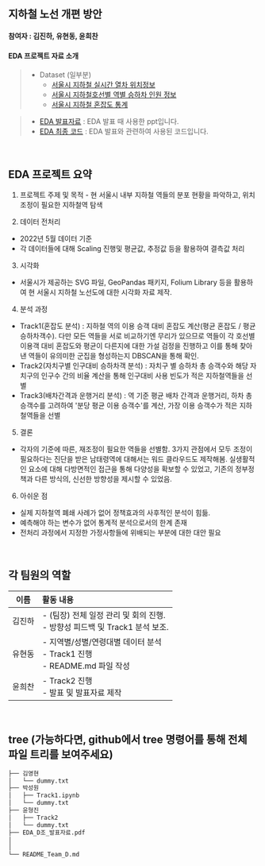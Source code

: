 ## 지하철 노선 개편 방안
#### 참여자 : 김진하, 유현동, 윤희찬
#### EDA 프로젝트 자료 소개
> * Dataset (일부분)
>   * [서울시 지하철 실시간 열차 위치정보](https://data.seoul.go.kr/dataList/OA-12601/A/1/datasetView.do)
>   * [서울시 지하철호선별 역별 승하차 인원 정보](https://data.seoul.go.kr/dataList/OA-12914/S/1/datasetView.do)
>   * [서울시 지하철 혼잡도 통계](https://data.seoul.go.kr/dataList/262/S/2/datasetView.do) 

> * [EDA 발표자료](EDA_E조_발표자료.pdf) : EDA 발표 때 사용한 ppt입니다.
> * [EDA 최종 코드](EDA_E조_코드.ipynb) : EDA 발표와 관련하여 사용된 코드입니다.

<br>



## EDA 프로젝트 요약

1. 프로젝트 주제 및 목적
        - 현 서울시 내부 지하철 역들의 분포 현황을 파악하고, 위치 조정이 필요한 지하철역 탐색

2. 데이터 전처리
* 2022년 5월 데이터 기준
* 각 데이터들에 대해 Scaling 진행및 평균값, 추정값 등을 활용하여 결측값 처리
 
3. 시각화
* 서울시가 제공하는 SVG 파일, GeoPandas 패키지, Folium Library 등을 활용하여 현 서울시 지하철 노선도에 대한 시각화 자료 제작. 

4. 분석 과정
* Track1(혼잡도 분석) : 지하철 역의 이용 승객 대비 혼잡도 계산(평균 혼잡도 / 평균 승하차객수). 다만 모든 역들을 서로 비교하기엔 무리가 있으므로 역들이 각 호선별 이용객 대비 혼잡도와 평균이 다른지에 대한 가설 검정을 진행하고 이를 통해 찾아낸 역들이 유의미한 군집을 형성하는지 DBSCAN을 통해 확인.
* Track2(자치구별 인구대비 승하차객 분석) : 자치구 별 승하차 총 승객수와 해당 자치구의 인구수 간의 비율 계산을 통해 인구대비 사용 빈도가 적은 지하철역들을 선별
* Track3(배차간격과 운행거리 분석) : 역 기준 평균 배차 간격과 운행거리, 하차 총 승객수를 고려하여 '분당 평균 이용 승객수'를 계산, 가장 이용 승객수가 적은 지하철역들을 선별
5. 결론
* 각자의 기준에 따른, 재조정이 필요한 역들을 선별함. 3가지 관점에서 모두 조정이 필요하다는 진단을 받은 남태령역에 대해서는 워드 클라우드도 제작해봄. 실생활적인 요소에 대해 다방면적인 접근을 통해 다양성을 확보할 수 있었고, 기존의 정부정책과 다른 방식의, 신선한 방향성을 제시할 수 있었음.
    
6. 아쉬운 점
* 실제 지하철역 폐쇄 사례가 없어 정책효과의 사후적인 분석이 힘듦.
* 예측해야 하는 변수가 없어 통계적 분석으로서의 한계 존재
* 전처리 과정에서 지정한 가정사항들에 위배되는 부분에 대한 대안 필요

<br>



 ## 각 팀원의 역할
 
|이름|활동 내용| 
|:---:|:---|
|김진하| - (팀장) 전체 일정 관리 및 회의 진행.<br> - 방향성 피드백 및 Track1 분석 보조.<br>| 
|유현동| - 지역별/성별/연령대별 데이터 분석<br> - Track1 진행<br> - README.md 파일 작성| 
|윤희찬| - Track2 진행 <br> - 발표 및 발표자료 제작|
<br/>



## tree (가능하다면, github에서 tree 명령어를 통해 전체 파일 트리를 보여주세요)
```bash
├── 김영현
│   └── dummy.txt
├── 박성원
│   ├── Track1.ipynb
│   └── dummy.txt
├── 윤형진
│   ├── Track2
│   └── dummy.txt
├── EDA_D조_발표자료.pdf
│   
│
└── README_Team_D.md
``` 
